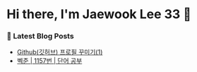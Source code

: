<!-- ./REAME.md -->
# Hi there, I'm Jaewook Lee 33 👋 
### 📕 Latest Blog Posts
<!-- BLOG-POST-LIST:START -->
- [Github&lpar;깃허브&rpar; 프로필 꾸미기&lpar;1&rpar;](https://lee-jaewook.github.io/2022/03/11/git_profile_1.html)
- [벡준 | 1157번 | 단어 공부](https://lee-jaewook.github.io/2022/03/10/bjoon_1157.html)
<!-- BLOG-POST-LIST:END -->

